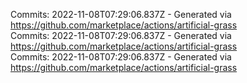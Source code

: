 Commits: 2022-11-08T07:29:06.837Z - Generated via https://github.com/marketplace/actions/artificial-grass
<br>
Commits: 2022-11-08T07:29:06.837Z - Generated via https://github.com/marketplace/actions/artificial-grass
<br>
Commits: 2022-11-08T07:29:06.837Z - Generated via https://github.com/marketplace/actions/artificial-grass
<br>
